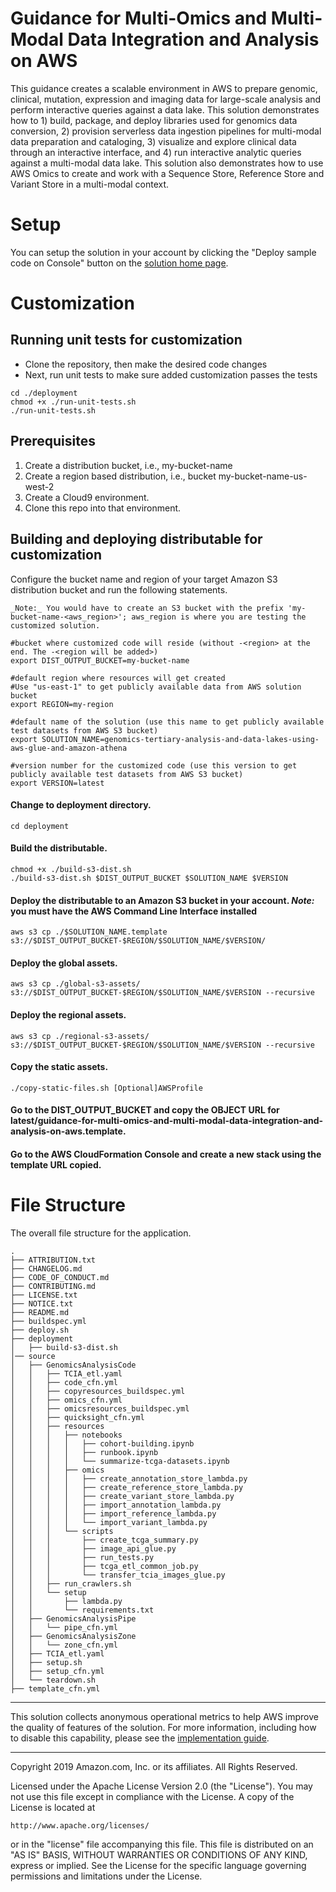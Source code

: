 # Guidance for Multi-Omics and Multi-Modal Data Integration and Analysis on AWS
This guidance creates a scalable environment in AWS to prepare genomic, clinical, mutation, expression and imaging data for large-scale analysis and perform interactive queries against a data lake. This solution demonstrates how to 1) build, package, and deploy libraries used for genomics data conversion, 2) provision serverless data ingestion pipelines for multi-modal data preparation and cataloging, 3) visualize and explore clinical data through an interactive interface, and 4) run interactive analytic queries against a multi-modal data lake. This solution also demonstrates how to use AWS Omics to create and work with a Sequence Store, Reference Store and Variant Store in a multi-modal context.

# Setup
You can setup the solution in your account by clicking the "Deploy sample code on Console" button on the [solution home page](https://aws.amazon.com/solutions/guidance/guidance-for-multi-omics-and-multi-modal-data-integration-and-analysis/).

# Customization

## Running unit tests for customization
* Clone the repository, then make the desired code changes
* Next, run unit tests to make sure added customization passes the tests
```
cd ./deployment
chmod +x ./run-unit-tests.sh
./run-unit-tests.sh
```

## Prerequisites

1. Create a distribution bucket, i.e., my-bucket-name
2. Create a region based distribution, i.e., bucket my-bucket-name-us-west-2
3. Create a Cloud9 environment.
4. Clone this repo into that environment.

## Building and deploying distributable for customization
Configure the bucket name and region of your target Amazon S3 distribution bucket and run the following statements. 

```
_Note:_ You would have to create an S3 bucket with the prefix 'my-bucket-name-<aws_region>'; aws_region is where you are testing the customized solution.
```

```
#bucket where customized code will reside (without -<region> at the end. The -<region will be added>)
export DIST_OUTPUT_BUCKET=my-bucket-name 

#default region where resources will get created
#Use "us-east-1" to get publicly available data from AWS solution bucket
export REGION=my-region

#default name of the solution (use this name to get publicly available test datasets from AWS S3 bucket)
export SOLUTION_NAME=genomics-tertiary-analysis-and-data-lakes-using-aws-glue-and-amazon-athena

#version number for the customized code (use this version to get publicly available test datasets from AWS S3 bucket)
export VERSION=latest
```

#### Change to deployment directory.
```
cd deployment
```

#### Build the distributable.
```
chmod +x ./build-s3-dist.sh
./build-s3-dist.sh $DIST_OUTPUT_BUCKET $SOLUTION_NAME $VERSION
```

#### Deploy the distributable to an Amazon S3 bucket in your account. _Note:_ you must have the AWS Command Line Interface installed
```
aws s3 cp ./$SOLUTION_NAME.template s3://$DIST_OUTPUT_BUCKET-$REGION/$SOLUTION_NAME/$VERSION/
```

#### Deploy the global assets.

```
aws s3 cp ./global-s3-assets/ s3://$DIST_OUTPUT_BUCKET-$REGION/$SOLUTION_NAME/$VERSION --recursive
```

#### Deploy the regional assets.
 
```
aws s3 cp ./regional-s3-assets/ s3://$DIST_OUTPUT_BUCKET-$REGION/$SOLUTION_NAME/$VERSION --recursive
```

#### Copy the static assets.
 
```
./copy-static-files.sh [Optional]AWSProfile
```

#### Go to the DIST_OUTPUT_BUCKET and copy the OBJECT URL for latest/guidance-for-multi-omics-and-multi-modal-data-integration-and-analysis-on-aws.template.

#### Go to the AWS CloudFormation Console and create a new stack using the template URL copied.

# File Structure
The overall file structure for the application.

```
.
├── ATTRIBUTION.txt
├── CHANGELOG.md
├── CODE_OF_CONDUCT.md
├── CONTRIBUTING.md
├── LICENSE.txt
├── NOTICE.txt
├── README.md
├── buildspec.yml
├── deploy.sh
├── deployment
│   ├── build-s3-dist.sh
│── source
│   ├── GenomicsAnalysisCode
│   │   ├── TCIA_etl.yaml
│   │   ├── code_cfn.yml
│   │   ├── copyresources_buildspec.yml
│   │   ├── omics_cfn.yml
│   │   ├── omicsresources_buildspec.yml
│   │   ├── quicksight_cfn.yml
│   │   ├── resources
│   │   │   ├── notebooks
│   │   │   │   ├── cohort-building.ipynb
│   │   │   │   ├── runbook.ipynb
│   │   │   │   └── summarize-tcga-datasets.ipynb
│   │   │   ├── omics
│   │   │   │   ├── create_annotation_store_lambda.py
│   │   │   │   ├── create_reference_store_lambda.py
│   │   │   │   ├── create_variant_store_lambda.py
│   │   │   │   ├── import_annotation_lambda.py
│   │   │   │   ├── import_reference_lambda.py
│   │   │   │   └── import_variant_lambda.py
│   │   │   └── scripts
│   │   │       ├── create_tcga_summary.py
│   │   │       ├── image_api_glue.py
│   │   │       ├── run_tests.py
│   │   │       ├── tcga_etl_common_job.py
│   │   │       └── transfer_tcia_images_glue.py
│   │   ├── run_crawlers.sh
│   │   └── setup
│   │       ├── lambda.py
│   │       └── requirements.txt
│   ├── GenomicsAnalysisPipe
│   │   └── pipe_cfn.yml
│   ├── GenomicsAnalysisZone
│   │   └── zone_cfn.yml
│   ├── TCIA_etl.yaml
│   ├── setup.sh
│   ├── setup_cfn.yml
│   └── teardown.sh
├── template_cfn.yml
```

***

This solution collects anonymous operational metrics to help AWS improve the
quality of features of the solution. For more information, including how to disable
this capability, please see the [implementation guide](https://docs.aws.amazon.com/solutions/latest/guidance-for-multi-omics-and-multi-modal-data-integration-and-analysis-on-aws/appendix-i.html).

---

Copyright 2019 Amazon.com, Inc. or its affiliates. All Rights Reserved.

Licensed under the Apache License Version 2.0 (the "License"). You may not use this file except in compliance with the License. A copy of the License is located at

    http://www.apache.org/licenses/

or in the "license" file accompanying this file. This file is distributed on an "AS IS" BASIS, WITHOUT WARRANTIES OR CONDITIONS OF ANY KIND, express or implied. See the License for the specific language governing permissions and limitations under the License.

